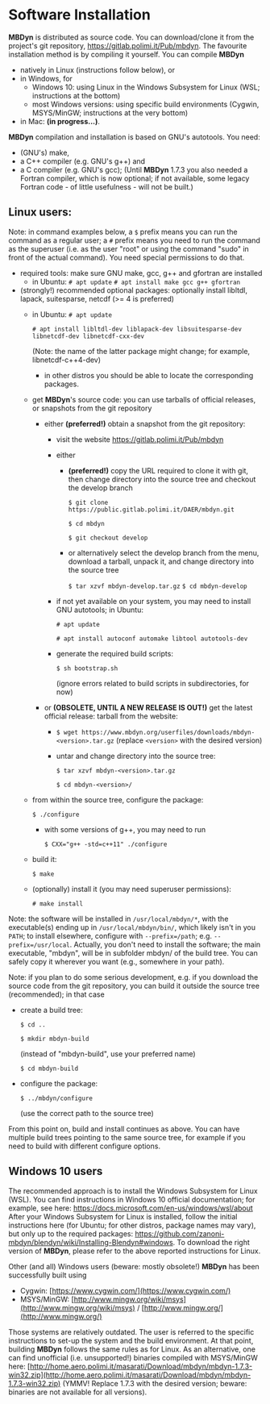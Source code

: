 ---
---

# Software Installation
 
**MBDyn** is distributed as source code. You can <!--- find the source code in the form of a tarball on **MBDyn**'s website, http://www.mbdyn.org/, in the "Software Download" page, or --> download/clone it from the project's git repository, https://gitlab.polimi.it/Pub/mbdyn.
The favourite installation method is by compiling it yourself. You can compile **MBDyn**
- natively in Linux (instructions follow below), or
- in Windows, for 
    - Windows 10: using Linux in the Windows Subsystem for Linux (WSL; instructions at the bottom)
    - most Windows versions: using specific build environments (Cygwin, MSYS/MinGW; instructions at the very bottom)
- in Mac: **(in progress...)**. 

**MBDyn** compilation and installation is based on GNU's autotools. You need:
- (GNU's) make,
- a C++ compiler (e.g. GNU's g++) and
- a C compiler (e.g. GNU's gcc);
(Until **MBDyn** 1.7.3 you also needed a Fortran compiler, which is now optional; if not available, some legacy Fortran code - of little usefulness - will not be built.)
 
## Linux users:

Note: in command examples below, a `$` prefix means you can run the command as a regular user; a `#` prefix means you need to run the command as the superuser (i.e. as the user "root" or using the command "sudo" in front of the actual command). You need special permissions to do that.

- required tools: make sure GNU make, gcc, g++ and gfortran are installed
    - in Ubuntu:
      `# apt update`
      `# apt install make gcc g++ gfortran`
- (strongly!) recommended optional packages: optionally install libltdl, lapack, suitesparse, netcdf (>= 4 is preferred)
    - in Ubuntu:
      `# apt update`
      
      `# apt install libltdl-dev liblapack-dev libsuitesparse-dev libnetcdf-dev libnetcdf-cxx-dev`
      
      (Note: the name of the latter package might change; for example, libnetcdf-c++4-dev)
        - in other distros you should be able to locate the corresponding packages.
    - get **MBDyn**'s source code: you can use tarballs of official releases, or snapshots from the git repository
        - either **(preferred!)** obtain a snapshot from the git repository:
            - visit the website https://gitlab.polimi.it/Pub/mbdyn
            - either
                - **(preferred!)** copy the URL required to clone it with git, then change directory into the source tree and checkout the develop branch

                  `$ git clone https://public.gitlab.polimi.it/DAER/mbdyn.git`

                  `$ cd mbdyn`

                  `$ git checkout develop`
                - or alternatively select the develop branch from the menu, download a tarball, unpack it, and change directory into the source tree

                  `$ tar xzvf mbdyn-develop.tar.gz`
                  `$ cd mbdyn-develop`
            - if not yet available on your system, you may need to install GNU autotools; in Ubuntu:
	    
              `# apt update`
	      
              `# apt install autoconf automake libtool autotools-dev`
            - generate the required build scripts:
	    
              `$ sh bootstrap.sh`

              (ignore errors related to build scripts in subdirectories, for now)

        - or **(OBSOLETE, UNTIL A NEW RELEASE IS OUT!)** get the latest official release: tarball from the website:
            - `$ wget https://www.mbdyn.org/userfiles/downloads/mbdyn-<version>.tar.gz`
              (replace `<version>` with the desired version)
            - untar and change directory into the source tree:
                  
	          `$ tar xzvf mbdyn-<version>.tar.gz`
                  
	          `$ cd mbdyn-<version>/`
    - from within the source tree, configure the package:

      `$ ./configure`
        - with some versions of g++, you may need to run
	  
          `$ CXX="g++ -std=c++11" ./configure`
    - build it:
    
      `$ make`
    - (optionally) install it (you may need superuser permissions):

      `# make install`

Note: the software will be installed in `/usr/local/mbdyn/*`, with the executable(s) ending up in 
`/usr/local/mbdyn/bin/`, which likely isn't in you `PATH`; to install elsewhere, configure with 
`--prefix=/path`; e.g. `--prefix=/usr/local`.
Actually, you don't need to install the software; the main executable, 
"mbdyn", will be in subfolder mbdyn/ of the build tree. You can safely copy 
it wherever you want (e.g., somewhere in your path).
 
Note: if you plan to do some serious development, e.g. if you download the source code from the git repository, you can build it outside the source tree (recommended); in that case
- create a build tree:
  
  `$ cd ..`
  
  `$ mkdir mbdyn-build`
  
  (instead of "mbdyn-build", use your preferred name)
  
  `$ cd mbdyn-build`
- configure the package:
  
  `$ ../mbdyn/configure`

  (use the correct path to the source tree)

From this point on, build and install continues as above. You can have multiple build trees pointing to the same source tree, for example if you need to build with different configure options.
 
## Windows 10 users
The recommended approach is to install the Windows Subsystem for Linux (WSL). You can find instructions in Windows 10 official documentation; for example, see here: https://docs.microsoft.com/en-us/windows/wsl/about
After your Windows Subsystem for Linux is installed, follow the initial instructions here (for Ubuntu; for other distros, package names may vary), but only up to the required packages: https://github.com/zanoni-mbdyn/blendyn/wiki/Installing-Blendyn#windows.  To download the right version of **MBDyn**, please refer to the above reported instructions for Linux.
 
Other (and all) Windows users (beware: mostly obsolete!)
**MBDyn** has been successfully built using
- Cygwin: [https://www.cygwin.com/](https://www.cygwin.com/)
- MSYS/MinGW: [http://www.mingw.org/wiki/msys](http://www.mingw.org/wiki/msys) /
  [http://www.mingw.org/](http://www.mingw.org/)

Those systems are relatively outdated. The user is referred to the specific instructions to set-up the system and the build environment.
At that point, building **MBDyn** follows the same rules as for Linux.
As an alternative, one can find unofficial (i.e. unsupported!) binaries compiled with 
MSYS/MinGW here: 
[http://home.aero.polimi.it/masarati/Download/mbdyn/mbdyn-1.7.3-win32.zip](http://home.aero.polimi.it/masarati/Download/mbdyn/mbdyn-1.7.3-win32.zip)
(YMMV! Replace 1.7.3 with the desired version; beware: binaries are not available for all versions).
